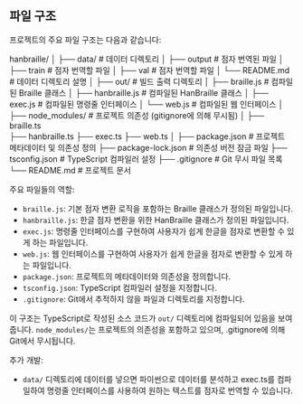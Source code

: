 ## 파일 구조

프로젝트의 주요 파일 구조는 다음과 같습니다:

hanbraille/
│
├── data/                # 데이터 디렉토리
│   ├── output           # 점자 번역된 파일
│   ├── train            # 점자 번역할 파일
│   ├── val              # 점자 번역할 파일
│   └── README.md        # 데이터 디렉토리 설명
│
├── out/                 # 빌드 출력 디렉토리
│   ├── braille.js       # 컴파일된 Braille 클래스
│   ├── hanbraille.js    # 컴파일된 HanBraille 클래스
│   ├── exec.js          # 컴파일된 명령줄 인터페이스
│   └── web.js           # 컴파일된 웹 인터페이스
│
├── node_modules/        # 프로젝트 의존성 (gitignore에 의해 무시됨)
│
├── braille.ts           
├── hanbraille.ts
├── exec.ts
├── web.ts
│
├── package.json         # 프로젝트 메타데이터 및 의존성 정의
├── package-lock.json    # 의존성 버전 잠금 파일
├── tsconfig.json        # TypeScript 컴파일러 설정
├── .gitignore           # Git 무시 파일 목록
└── README.md            # 프로젝트 문서

주요 파일들의 역할:
- `braille.js`: 기본 점자 변환 로직을 포함하는 Braille 클래스가 정의된 파일입니다.
- `hanbraille.js`: 한글 점자 변환을 위한 HanBraille 클래스가 정의된 파일입니다.
- `exec.js`: 명령줄 인터페이스를 구현하여 사용자가 쉽게 한글을 점자로 변환할 수 있게 하는 파일입니다.
- `web.js`: 웹 인터페이스를 구현하여 사용자가 쉽게 한글을 점자로 변환할 수 있게 하는 파일입니다.
- `package.json`: 프로젝트의 메타데이터와 의존성을 정의합니다.
- `tsconfig.json`: TypeScript 컴파일러 설정을 지정합니다.
- `.gitignore`: Git에서 추적하지 않을 파일과 디렉토리를 지정합니다.

이 구조는 TypeScript로 작성된 소스 코드가 `out/` 디렉토리에 컴파일되어 있음을 보여줍니다. `node_modules/`는 프로젝트의 의존성을 포함하고 있으며, .gitignore에 의해 Git에서 무시됩니다.

추가 개발:
- `data/` 디렉토리에 데이터를 넣으면 파이썬으로 데이터를 분석하고 exec.ts를 컴파일하여 명령줄 인터페이스를 사용하여 원하는 텍스트를 점자로 번역할 수 있습니다.